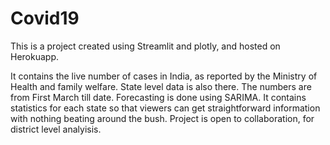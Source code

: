 # Covid19

This is a project created using Streamlit and plotly, and hosted on Herokuapp.

It contains the live number of cases in India, as reported by the Ministry of Health and family welfare. State level data is also there.
The numbers are from First March till date. Forecasting is done using SARIMA. It contains statistics for each state so that viewers can get straightforward information with nothing beating around the bush.
Project is open to collaboration, for district level analyisis.
